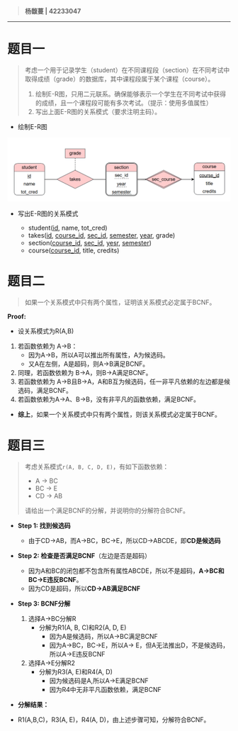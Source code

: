> **杨馥蔓 | 42233047**

---

# 题目一

>考虑一个用于记录学生（student）在不同课程段（section）在不同考试中取得成绩（grade）的数据库，其中课程段属于某个课程（course）。
> 1. 绘制E-R图，只用二元联系。确保能够表示一个学生在不同考试中获得的成绩，且一个课程段可能有多次考试。（提示：使用多值属性）
> 2. 写出上面E-R图的关系模式（要求注明主码）。

- 绘制E-R图

![](attachments/第八次作业-ER/第八次作业-ER-20250603161509776.png)

- 写出E-R图的关系模式

	- student(<u>id</u>, name, tot_cred)
	- takes(<u>id</u>, <u>course_id</u>, <u>sec_id</u>, <u>semester</u>, <u>year</u>, grade)
	- section(<u>course_id</u>, <u>sec_id</u>, <u>yesr</u>, <u>semester</u>)
	- course(<u>course_id</u>, title, credits)

# 题目二
> 如果一个关系模式中只有两个属性，证明该关系模式必定属于BCNF。

**Proof:** 
- 设关系模式为R(A,B)
1. 若函数依赖为 A→B：
	- 因为A→B，所以A可以推出所有属性，A为候选码。
	- 又A在左侧，A是超码，则A→B满足BCNF。
2. 同理，若函数依赖为 B→A，则B→A满足BCNF。
3. 若函数依赖为 A→B且B→A，A和B互为候选码，任一非平凡依赖的左边都是候选码，满足BCNF。
4. 若函数依赖为A→A、B→B，没有非平凡的函数依赖，满足BCNF。
- **综上**，如果一个关系模式中只有两个属性，则该关系模式必定属于BCNF。


# 题目三
> 考虑关系模式`r(A, B, C, D, E)`，有如下函数依赖：
> 
> -  A → BC
> -  BC → E
> -  CD → AB
> 
> 请给出一个满足BCNF的分解，并说明你的分解符合BCNF。

- **Step 1: 找到候选码**
	- 由于CD→AB，而A→BC，BC→E，所以CD→ABCDE，即**CD是候选码**
- **Step 2: 检查是否满足BCNF**（左边是否是超码）
	- 因为A和BC的闭包都不包含所有属性ABCDE，所以不是超码，**A→BC和BC→E违反BCNF**。
	- 因为CD是超码，所以**CD→AB满足BCNF**
- **Step 3: BCNF分解**
	1. 选择A→BC分解R
		- 分解为R1(A, B, C)和R2(A, D, E)
			- 因为A是候选码，所以A→BC满足BCNF
			- 因为A→BC，BC→E，所以A→ E，但A无法推出D，不是候选码，所以A→E违反BCNF
	2. 选择A→E分解R2
		- 分解为R3(A, E)和R4(A, D)
			- 因为候选码是A,所以A→E满足BCNF
			- 因为R4中无非平凡函数依赖，满足BCNF

- **分解结果：**

- R1​(A,B,C)，R3(A, E)，R4(A, D)，由上述步骤可知，分解符合BCNF。

